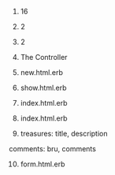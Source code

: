 1) 16

2) 2

3) 2

4) The Controller

5) new.html.erb

6) show.html.erb

7) index.html.erb

8) index.html.erb

9) treasures: title, description

comments: bru, comments

10) form.html.erb